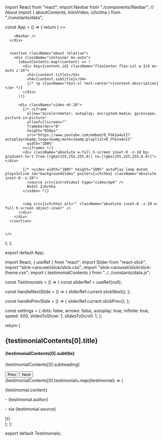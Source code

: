 import React from "react";
import Navbar from "./components/Navbar";
// About
import { aboutContents, introVideo, ichchha } from "./constants/data";

const App = () => {
return (
<>
<div className="" style={{
        backgroundImage: `url(${ichchha})`,
        backgroundSize: "cover",
        backgroundPosition: "center",
        height: "100vh"
      }}>

        <Navbar />
      </div>


      <section className="about relative">
        <div className="container mx-auto">
          {aboutContents.map((content) => (
            <div key={content.id} className="flexCenter flex-col w-3/4 mx-auto z-20">
              <h2>{content.title}</h2>
              <h4>{content.subtitle}</h4>
              {/* <p className="text-xl text-center">{content.description}</p> */}
            </div>
          ))}

          <div className="video mt-28">
            {/* <iframe
              allow="accelerometer; autoplay; encrypted-media; gyroscope; picture-in-picture"
              allowfullscreen=""
              frameborder="0"
              height="650px"
              src="https://www.youtube.com/embed/R_Fhk2a4uII?autoplay=1&amp;loop=1&amp;mute=1&amp;playlist=R_Fhk2a4uII"
              width="100%"
            ></iframe> */}
            <div className="absolute w-full h-screen inset-0 -z-10 bg-gradient-to-t from-[rgba(255,255,255,0)] to-[rgba(255,255,255,0.4)]"></div>

            {/* <video width="100%" height="100%" autoPlay loop muted playsInline id="backgroundVideo" poster={ichchha} className="absolute inset-0 -z-20">
              <source src={introVideo} type="video/mp4" />
              Hotel Ichchha
            </video> */}


            <img src={ichchha} alt="" className="absolute inset-0 -z-20 w-full h-screen object-cover" />
          </div>
        </div>
      </section>


    </>

);
};

export default App;

<!-- Single Slider Testimonails -->

import React, { useRef } from "react";
import Slider from "react-slick";
import "slick-carousel/slick/slick.css";
import "slick-carousel/slick/slick-theme.css";
import { testimonialContents } from "../../constants/data.js";

const Testimonials = () => {
const sliderRef = useRef(null);

const handleNextSlide = () => {
sliderRef.current.slickNext();
};

const handlePrevSlide = () => {
sliderRef.current.slickPrev();
};

const settings = {
dots: false,
arrows: false,
autoplay: true,
infinite: true,
speed: 500,
slidesToShow: 1,
slidesToScroll: 1,
};

return (
<section id="testimonials" className="bg-bg-gold-dark px-0">
<div className="container mx-auto">
<div className="flexCenter p-4">
<div className="flex items-center justify-between w-full">
<div className="flex items-start justify-center gap-4 flex-col">
<h2 className="text-4xl">{testimonialContents[0].title}</h2>
<h4 className="text-xl">{testimonialContents[0].subtitle}</h4>
<p className="text-base">{testimonialContents[0].subheading}</p>
</div>
<div className="button flex items-center justify-center gap-4">
<button onClick={handlePrevSlide}>Prev</button>
<button onClick={handleNextSlide}>Next</button>
</div>
</div>
</div>
<div className="video mt-10">
<Slider {...settings} ref={sliderRef}>
{testimonialContents[0].testimonials.map((testimonial) => (
<div key={testimonial.id} className="p-4">
<div className="p-6 rounded-lg shadow-lg">
<p className="text-lg">{testimonial.content}</p>
<div className="flex items-center justify-between gap-4">
<p className="text-xl font-bold mt-4"> - {testimonial.author}
</p>
<p className="text-base mt-2">- via {testimonial.source}</p>
</div>
</div>
</div>
))}
</Slider>
</div>
</div>
</section>
);
};

export default Testimonials;
